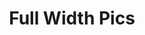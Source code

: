 ---
title:			"Full Width Pics"
slug:			full-width-pics
src:			/template-overviews/full-width-pics
categories:		template landing-pages one-page unstyled
description:	"A Bootstrap 3 website template featuring content sections with full page width image backgrounds."
bump:			"Full width picture backgrounds."
img-src:		/img/templates/full-width-pics.jpg
img-desc:		"Bootstrap Full Width Picture Page Backgrounds"
layout:			template-overview

meta-title: "Full Width Pics - Free Bootstrap Template"
meta-description: "A Bootstrap 3 template featuring full page width image backgrounds. All Start Bootstrap templates are free to download and open source."

features:
  - Full width image sections
  - Logo on top of background image for header
  - Fixed top menu navigation
  - Content sections with various text stylings

long-description: "Full Width Pics is a unique Bootstrap starter template for a landing page or a one page website. It features full width image sections with an option to include a logo in the header along with other custom design elements."

alt-version:		"no"
user-version:		"no"

v4-version:			"yes"

alt-v4:				"https://github.com/BlackrockDigital/startbootstrap-full-width-pics/archive/v4-dev.zip"

redirect_from:
  - /full-width-pics/
  - /full-width-pics.php/
  - /templates/full-width-pics.html/
  - /downloads/full-width-pics.zip/
---